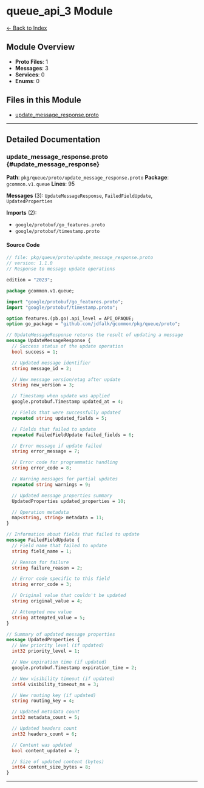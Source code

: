 # queue_api_3 Module

[← Back to Index](./index.md)

## Module Overview

- **Proto Files**: 1
- **Messages**: 3
- **Services**: 0
- **Enums**: 0

## Files in this Module

- [update_message_response.proto](#update_message_response)

---

## Detailed Documentation

### update_message_response.proto {#update_message_response}

**Path**: `pkg/queue/proto/update_message_response.proto` **Package**: `gcommon.v1.queue` **Lines**: 95

**Messages** (3): `UpdateMessageResponse`, `FailedFieldUpdate`, `UpdatedProperties`

**Imports** (2):

- `google/protobuf/go_features.proto`
- `google/protobuf/timestamp.proto`

#### Source Code

```protobuf
// file: pkg/queue/proto/update_message_response.proto
// version: 1.1.0
// Response to message update operations

edition = "2023";

package gcommon.v1.queue;

import "google/protobuf/go_features.proto";
import "google/protobuf/timestamp.proto";

option features.(pb.go).api_level = API_OPAQUE;
option go_package = "github.com/jdfalk/gcommon/pkg/queue/proto";

// UpdateMessageResponse returns the result of updating a message
message UpdateMessageResponse {
  // Success status of the update operation
  bool success = 1;

  // Updated message identifier
  string message_id = 2;

  // New message version/etag after update
  string new_version = 3;

  // Timestamp when update was applied
  google.protobuf.Timestamp updated_at = 4;

  // Fields that were successfully updated
  repeated string updated_fields = 5;

  // Fields that failed to update
  repeated FailedFieldUpdate failed_fields = 6;

  // Error message if update failed
  string error_message = 7;

  // Error code for programmatic handling
  string error_code = 8;

  // Warning messages for partial updates
  repeated string warnings = 9;

  // Updated message properties summary
  UpdatedProperties updated_properties = 10;

  // Operation metadata
  map<string, string> metadata = 11;
}

// Information about fields that failed to update
message FailedFieldUpdate {
  // Field name that failed to update
  string field_name = 1;

  // Reason for failure
  string failure_reason = 2;

  // Error code specific to this field
  string error_code = 3;

  // Original value that couldn't be updated
  string original_value = 4;

  // Attempted new value
  string attempted_value = 5;
}

// Summary of updated message properties
message UpdatedProperties {
  // New priority level (if updated)
  int32 priority_level = 1;

  // New expiration time (if updated)
  google.protobuf.Timestamp expiration_time = 2;

  // New visibility timeout (if updated)
  int64 visibility_timeout_ms = 3;

  // New routing key (if updated)
  string routing_key = 4;

  // Updated metadata count
  int32 metadata_count = 5;

  // Updated headers count
  int32 headers_count = 6;

  // Content was updated
  bool content_updated = 7;

  // Size of updated content (bytes)
  int64 content_size_bytes = 8;
}

```

---
